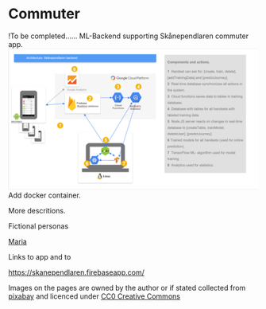 # Commuter
!To be completed......
ML-Backend supporting Skånependlaren commuter app.
![Backend](https://github.com/k3larra/commuter/blob/master/images/backend_skanependlaren.png "Little image")
Add docker container.

More descritions.

Fictional personas

[Maria](Maria.md)

Links to app and to

https://skanependlaren.firebaseapp.com/

Images on the pages are owned by the author or if stated collected from [pixabay](https://pixabay.com) and licenced under [CC0 Creative Commons]( https://creativecommons.org/publicdomain/zero/1.0/deed.en)
